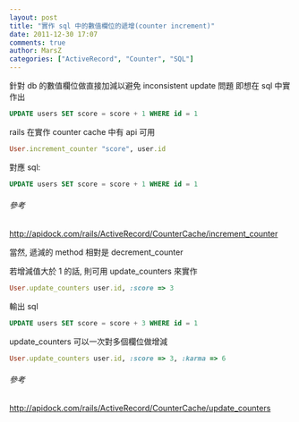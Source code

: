 ```yaml
---
layout: post
title: "實作 sql 中的數值欄位的遞增(counter increment)"
date: 2011-12-30 17:07
comments: true
author: MarsZ
categories: ["ActiveRecord", "Counter", "SQL"] 
---
```

針對 db 的數值欄位做直接加減以避免 inconsistent update 問題
即想在 sql 中實作出
```sql
UPDATE users SET score = score + 1 WHERE id = 1
```
<!-- more -->

rails 在實作 counter cache 中有 api 可用
```ruby
User.increment_counter "score", user.id
```

對應 sql:
```sql
UPDATE users SET score = score + 1 WHERE id = 1
```

###### 參考
<a href="http://apidock.com/rails/ActiveRecord/CounterCache/increment_counter" target="_blank">http://apidock.com/rails/ActiveRecord/CounterCache/increment_counter</a>

當然, 遞減的 method 相對是 decrement_counter

若增減值大於 1 的話, 則可用 update_counters 來實作
```ruby
User.update_counters user.id, :score => 3
```

輸出 sql
```sql
UPDATE users SET score = score + 3 WHERE id = 1
```

update_counters 可以一次對多個欄位做增減
```ruby
User.update_counters user.id, :score => 3, :karma => 6
```

###### 參考
<a href="http://apidock.com/rails/ActiveRecord/CounterCache/update_counters" target="_blank">http://apidock.com/rails/ActiveRecord/CounterCache/update_counters</a>
